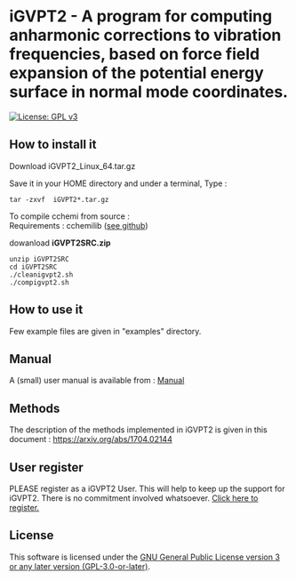 iGVPT2 - A program for computing anharmonic corrections to vibration frequencies, based on force field expansion of the potential energy surface in normal mode coordinates.
=============================================================================

[![License: GPL v3](https://img.shields.io/badge/License-GPLv3-blue.svg)](https://www.gnu.org/licenses/gpl-3.0)

## How to install it 

Download  iGVPT2_Linux_64.tar.gz 

Save it in your HOME directory and under a terminal,  Type : 
```console
tar -zxvf  iGVPT2*.tar.gz
```
To compile cchemi from source :\
Requirements : cchemilib ([see github](https://github.com/allouchear/cchemi))

dowanload **iGVPT2SRC.zip**
```console
unzip iGVPT2SRC
cd iGVPT2SRC
./cleanigvpt2.sh
./compigvpt2.sh
```

## How to use it

Few example files  are given in "examples" directory.

## Manual

A (small) user manual is available from :  [Manual](https://docs.google.com/viewer?a=v&pid=sites&srcid=ZGVmYXVsdGRvbWFpbnxhbGxvdWNoZWFyfGd4Ojc4NDkxZjIwMWYwODg0Mzc)


## Methods

The description of the methods implemented in iGVPT2 is given in this document : https://arxiv.org/abs/1704.02144


## User register

PLEASE register as a iGVPT2 User. This will help to keep up the support for iGVPT2. There is no commitment involved whatsoever.  [Click here to register.](https://docs.google.com/forms/d/e/1FAIpQLSc1wHwn9g3JN2rvYW0dNS-7Xf3dWE3WJ75jP3C6YP1aBgUEeQ/viewform)

 ## License

This software is licensed under the [GNU General Public License version 3 or any later version (GPL-3.0-or-later)](https://www.gnu.org/licenses/gpl.txt).


 
